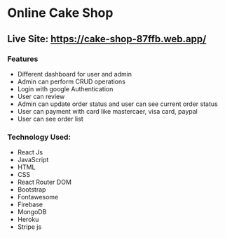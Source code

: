 # Online Cake Shop

## Live Site: https://cake-shop-87ffb.web.app/

### Features 

 - Different dashboard for user and admin
 - Admin can perform CRUD operations 
 - Login with google Authentication 
 - User can review  
 - Admin can update order status and user can see current order status
 - User can payment with card like mastercaer, visa card, paypal
 - User can see order list

### Technology Used: 
  
  - React Js
  - JavaScript
  - HTML
  - CSS 
  - React Router DOM
  - Bootstrap 
  - Fontawesome
  - Firebase
  - MongoDB
  - Heroku
  - Stripe js

